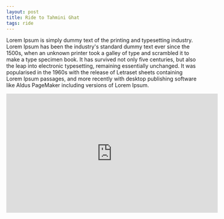 ```yaml
---
layout: post
title: Ride to Tahmini Ghat
tags: ride
---
```


Lorem Ipsum is simply dummy text of the printing and typesetting industry. Lorem Ipsum has been the industry's standard dummy text ever since the 1500s, when an unknown printer took a galley of type and scrambled it to make a type specimen book. It has survived not only five centuries, but also the leap into electronic typesetting, remaining essentially unchanged. It was popularised in the 1960s with the release of Letraset sheets containing Lorem Ipsum passages, and more recently with desktop publishing software like Aldus PageMaker including versions of Lorem Ipsum.

<iframe width="560" height="315" src="https://www.youtube.com/embed/MfHQuWe_9dU" title="YouTube video player" frameborder="0" allow="accelerometer; autoplay; clipboard-write; encrypted-media; gyroscope; picture-in-picture" allowfullscreen></iframe>
